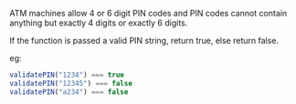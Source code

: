 ATM machines allow 4 or 6 digit PIN codes and PIN codes cannot contain anything but exactly 4 digits or exactly 6 digits.

If the function is passed a valid PIN string, return true, else return false.

eg:
```js
validatePIN("1234") === true
validatePIN("12345") === false
validatePIN("a234") === false
```

